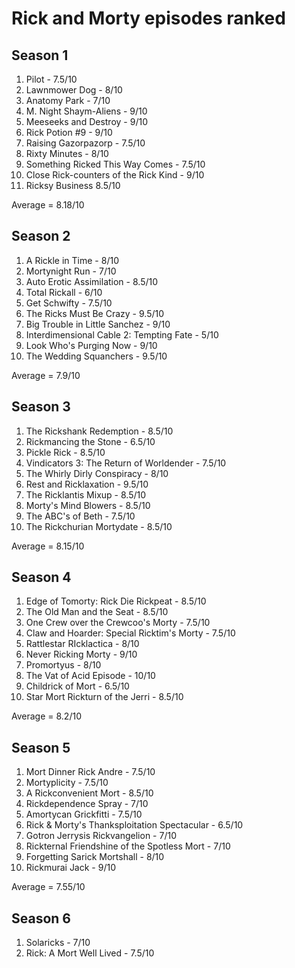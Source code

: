 # Rick and Morty episodes ranked
## Season 1
1. Pilot - 7.5/10
2. Lawnmower Dog - 8/10
3. Anatomy Park - 7/10
4. M. Night Shaym-Aliens - 9/10
5. Meeseeks and Destroy - 9/10
6. Rick Potion #9 - 9/10
7. Raising Gazorpazorp - 7.5/10
8. Rixty Minutes - 8/10
9. Something Ricked This Way Comes - 7.5/10
10. Close Rick-counters of the Rick Kind - 9/10
11. Ricksy Business 8.5/10

Average = 8.18/10

## Season 2
1. A Rickle in Time - 8/10
2. Mortynight Run - 7/10
3. Auto Erotic Assimilation - 8.5/10
4. Total Rickall - 6/10
5. Get Schwifty - 7.5/10
6. The Ricks Must Be Crazy - 9.5/10
7. Big Trouble in Little Sanchez - 9/10
8. Interdimensional Cable 2: Tempting Fate - 5/10
9. Look Who's Purging Now - 9/10
10. The Wedding Squanchers - 9.5/10

Average = 7.9/10

## Season 3
1. The Rickshank Redemption - 8.5/10
2. Rickmancing the Stone - 6.5/10
3. Pickle Rick - 8.5/10
4. Vindicators 3: The Return of Worldender - 7.5/10
5. The Whirly Dirly Conspiracy - 8/10
6. Rest and Ricklaxation - 9.5/10
7. The Ricklantis Mixup - 8.5/10
8. Morty's Mind Blowers - 8.5/10
9. The ABC's of Beth - 7.5/10
10. The Rickchurian Mortydate - 8.5/10

Average = 8.15/10

## Season 4
1. Edge of Tomorty: Rick Die Rickpeat - 8.5/10
2. The Old Man and the Seat - 8.5/10
3. One Crew over the Crewcoo's Morty - 7.5/10
4. Claw and Hoarder: Special Ricktim's Morty - 7.5/10
5. Rattlestar RIcklactica - 8/10
6. Never Ricking Morty - 9/10
7. Promortyus - 8/10
8. The Vat of Acid Episode - 10/10
9. Childrick of Mort - 6.5/10
10. Star Mort Rickturn of the Jerri - 8.5/10

Average = 8.2/10

## Season 5
1. Mort Dinner Rick Andre - 7.5/10
2. Mortyplicity - 7.5/10
3. A Rickconvenient Mort - 8.5/10
4. Rickdependence Spray - 7/10
5. Amortycan Grickfitti - 7.5/10
6. Rick & Morty's Thanksploitation Spectacular - 6.5/10
7. Gotron Jerrysis Rickvangelion - 7/10
8. Rickternal Friendshine of the Spotless Mort - 7/10
9. Forgetting Sarick Mortshall - 8/10
10. Rickmurai Jack - 9/10

Average = 7.55/10

## Season 6
1. Solaricks - 7/10
2. Rick: A Mort Well Lived - 7.5/10